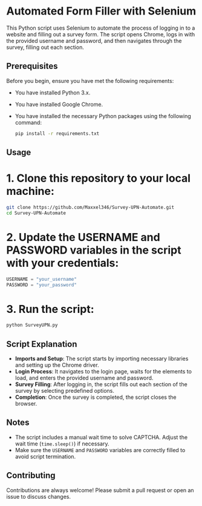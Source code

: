 # Automated Form Filler with Selenium

This Python script uses Selenium to automate the process of logging in to a website and filling out a survey form. The script opens Chrome, logs in with the provided username and password, and then navigates through the survey, filling out each section.

## Prerequisites

Before you begin, ensure you have met the following requirements:

- You have installed Python 3.x.
- You have installed Google Chrome.
- You have installed the necessary Python packages using the following command:

  ```bash
  pip install -r requirements.txt
  ```

## Usage
# 1. Clone this repository to your local machine:

 ```bash
git clone https://github.com/Maxxel346/Survey-UPN-Automate.git
cd Survey-UPN-Automate
 ```

# 2. Update the USERNAME and PASSWORD variables in the script with your credentials:

 ```python
USERNAME = "your_username"
PASSWORD = "your_password"
 ```

# 3. Run the script:

 ```bash
python SurveyUPN.py
 ```


## Script Explanation

- **Imports and Setup**: The script starts by importing necessary libraries and setting up the Chrome driver.
- **Login Process**: It navigates to the login page, waits for the elements to load, and enters the provided username and password.
- **Survey Filling**: After logging in, the script fills out each section of the survey by selecting predefined options.
- **Completion**: Once the survey is completed, the script closes the browser.

## Notes

- The script includes a manual wait time to solve CAPTCHA. Adjust the wait time (`time.sleep()`) if necessary.
- Make sure the `USERNAME` and `PASSWORD` variables are correctly filled to avoid script termination.

## Contributing

Contributions are always welcome! Please submit a pull request or open an issue to discuss changes.


  
